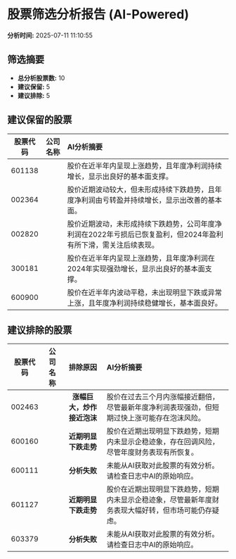 # 股票筛选分析报告 (AI-Powered)

**分析时间:** 2025-07-11 11:10:55

## 筛选摘要

- **总分析股票数:** 10
- **建议保留:** 5
- **建议排除:** 5

## 建议保留的股票

| 股票代码 | 公司名称 | AI分析摘要 |
|:---:|:---:|:---|
| 601138 |  | 股价在近半年内呈现上涨趋势，且年度净利润持续增长，显示出良好的基本面支撑。 |
| 002364 |  | 股价近期波动较大，但未形成持续下跌趋势，且年度净利润由亏转盈并持续增长，显示出改善的基本面。 |
| 002820 |  | 股价近期波动，未形成持续下跌趋势，公司年度净利润在2022年亏损后已恢复盈利，但2024年盈利有所下滑，需关注后续表现。 |
| 300181 |  | 股价在近半年内呈现上涨趋势，且年度净利润在2024年实现强劲增长，显示出良好的基本面支撑。 |
| 600900 |  | 股价在近半年内波动平稳，未出现明显下跌或异常上涨，且年度净利润持续稳健增长，基本面良好。 |

## 建议排除的股票

| 股票代码 | 公司名称 | 排除原因 | AI分析摘要 |
|:---:|:---:|:---:|:---|
| 002463 |  | **涨幅巨大，炒作接近泡沫** | 股价在过去三个月内涨幅接近翻倍，尽管最新年度净利润表现强劲，但短期过快上涨可能存在泡沫风险。 |
| 600160 |  | **近期明显下跌走势** | 股价在近期出现明显下跌趋势，短期内未显示企稳迹象，存在回调风险，尽管年度财务表现有所恢复。 |
| 600111 |  | **分析失败** | 未能从AI获取对此股票的有效分析。请检查日志中AI的原始响应。 |
| 601127 |  | **近期明显下跌走势** | 股价在近期出现明显下跌趋势，短期内未显示企稳迹象，尽管最新年度财务表现大幅好转，但市场可能仍存疑虑。 |
| 603379 |  | **分析失败** | 未能从AI获取对此股票的有效分析。请检查日志中AI的原始响应。 |
